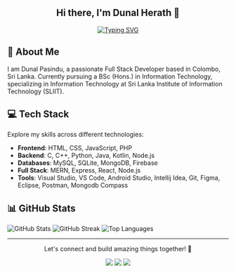 <div align="center">
  <h2>Hi there, I'm Dunal Herath 👋</h2>
  
<p>
    <a href="https://git.io/typing-svg">
      <img src="https://readme-typing-svg.demolab.com?font=Fira+Code&weight=500&size=26&pause=1000&center=true&color=F7F7F7&random=false&width=435&lines=WELCOME+TO+MY+GITHUB;FULL-STACK+DEVELOPER;PROGRAMMER;CODING+ENTHUSIAST;IT+UNDERGRADUATE+AT+SLIIT" alt="Typing SVG" />
    </a>
  </p>
</div>


## 💫 About Me
I am Dunal Pasindu, a passionate Full Stack Developer based in Colombo, Sri Lanka. Currently pursuing a BSc (Hons.) in Information Technology, specializing in Information Technology at Sri Lanka Institute of Information Technology (SLIIT).

## 💻 Tech Stack
Explore my skills across different technologies:
- **Frontend**: HTML, CSS, JavaScript, PHP
- **Backend**: C, C++, Python, Java, Kotlin, Node.js
- **Databases**: MySQL, SQLite, MongoDB, Firebase
- **Full Stack**: MERN, Express, React, Node.js
- **Tools**: Visual Studio, VS Code, Android Studio, Intellij Idea, Git, Figma, Eclipse, Postman, Mongodb Compass

## 📊 GitHub Stats
![GitHub Stats](https://github-readme-stats.vercel.app/api?username=dunalpasindu&theme=highcontrast&hide_border=false&include_all_commits=false&count_private=false)
![GitHub Streak](https://github-readme-streak-stats.herokuapp.com/?user=dunalpasindu&theme=highcontrast&hide_border=false)
![Top Languages](https://github-readme-stats.vercel.app/api/top-langs/?username=dunalpasindu&theme=highcontrast&layout=compact)

---

<p align="center">
  Let's connect and build amazing things together! 🚀
</p>

<p align="center">
  <a href="www.linkedin.com/in/dunalherath/"><img src="https://img.icons8.com/color/48/000000/linkedin.png"/></a>
  <a href="https://x.com/dunalherath/"><img src="https://img.icons8.com/color/48/000000/twitter--v1.png"/></a>
  <a href="https://instagram.com/dunal_herath/"><img src="https://img.icons8.com/color/48/000000/instagram-new.png"/></a>
</p>
